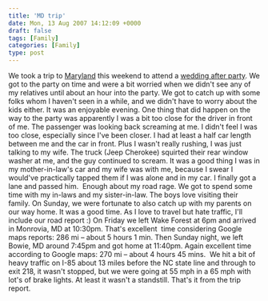 ```yaml
---
title: 'MD trip'
date: Mon, 13 Aug 2007 14:12:09 +0000
draft: false
tags: [Family]
categories: [Family]
type: post
---
```


We took a trip to [Maryland](http://en.wikipedia.org/wiki/Maryland) this weekend to attend a [wedding after party](http://en.allexperts.com/q/Weddings-1546/Wedding-party.htm). We got to the party on time and were a bit worried when we didn't see any of my relatives until about an hour into the party. We got to catch up with some folks whom I haven't seen in a while, and we didn't have to worry about the kids either. It was an enjoyable evening. One thing that did happen on the way to the party was apparently I was a bit too close for the driver in front of me. The passenger was looking back screaming at me. I didn't feel I was too close, especially since I've been closer. I had at least a half car length between me and the car in front. Plus I wasn't really rushing, I was just talking to my wife. The truck (Jeep Cherokee) squirted their rear window washer at me, and the guy continued to scream. It was a good thing I was in my mother-in-law's car and my wife was with me, because I swear I would've practically tapped them if I was alone and in my car. I finally got a lane and passed him.  Enough about my road rage. We got to spend some time with my in-laws and my sister-in-law. The boys love visiting their family. On Sunday, we were fortunate to also catch up with my parents on our way home. It was a good time. As I love to travel but hate traffic, I'll include our road report :) On Friday we left Wake Forest at 6pm and arrived in Monrovia, MD at 10:30pm. That's excellent  time considering Google maps reports: 286 mi – about 5 hours 1 min. Then Sunday night, we left Bowie, MD around 7:45pm and got home at 11:40pm. Again excellent time according to Google maps: 270 mi – about 4 hours 45 mins.  We hit a bit of heavy traffic on I-85 about 13 miles before the NC state line and through to exit 218, it wasn't stopped, but we were going at 55 mph in a 65 mph with lot's of brake lights. At least it wasn't a standstill. That's it from the trip report.